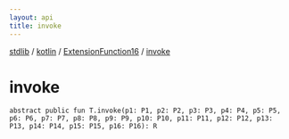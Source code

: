 ```yaml
---
layout: api
title: invoke
---
```

[stdlib](../../index.md) / [kotlin](../index.md) / [ExtensionFunction16](index.md) / [invoke](invoke.md)

# invoke

```
abstract public fun T.invoke(p1: P1, p2: P2, p3: P3, p4: P4, p5: P5, p6: P6, p7: P7, p8: P8, p9: P9, p10: P10, p11: P11, p12: P12, p13: P13, p14: P14, p15: P15, p16: P16): R
```
